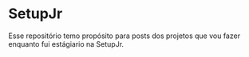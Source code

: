 # SetupJr
Esse repositório temo propósito para posts dos projetos que vou fazer enquanto fui estágiario na SetupJr.
